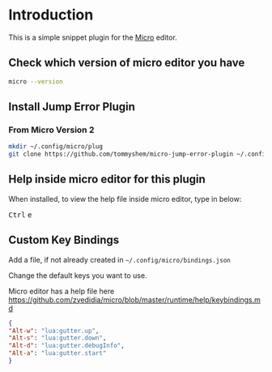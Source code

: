 # Introduction

This is a simple snippet plugin for the [Micro](https://github.com/zyedidia/micro) editor.


## Check which version of micro editor you have

```bash
micro --version
```

## Install Jump Error Plugin

### From Micro Version 2

```bash
mkdir ~/.config/micro/plug
git clone https://github.com/tommyshem/micro-jump-error-plugin ~/.config/micro/plug/gutter-plugin
```

## Help inside micro editor for this plugin

When installed, to view the help file inside micro editor, type in below:

<kbd>Ctrl</kbd> <kbd>e</kbd>

## Custom Key Bindings

Add a file, if not already created in `~/.config/micro/bindings.json`

Change the default keys you want to use.

Micro editor has a help file here https://github.com/zyedidia/micro/blob/master/runtime/help/keybindings.md

```json
{
"Alt-w": "lua:gutter.up",
"Alt-s": "lua:gutter.down",
"Alt-d": "lua:gutter.debugInfo",
"Alt-a": "lua:gutter.start"
}
```
